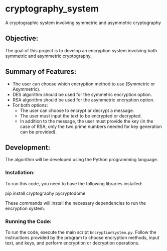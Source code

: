 # cryptography_system
 A cryptographic system involving symmetric and asymmetric cryptography

## Objective:
The goal of this project is to develop an encryption system involving both symmetric and asymmetric cryptography.

## Summary of Features:
* The user can choose which encryption method to use (Symmetric or Asymmetric).
* DES algorithm should be used for the symmetric encryption option.
* RSA algorithm should be used for the asymmetric encryption option.
* For both options:
  - The user can choose to encrypt or decrypt a message.
  - The user must input the text to be encrypted or decrypted.
  - In addition to the message, the user must provide the key (in the case of RSA, only the two prime numbers needed for key generation can be provided).

## Development:
The algorithm will be developed using the Python programming language.

### Installation:
To run this code, you need to have the following libraries installed:

pip install cryptography pycryptodome

These commands will install the necessary dependencies to run the encryption system.

### Running the Code:
To run the code, execute the main script `EncryptionSystem.py`. Follow the instructions provided by the program to choose encryption methods, input text, and keys, and perform encryption or decryption operations.
